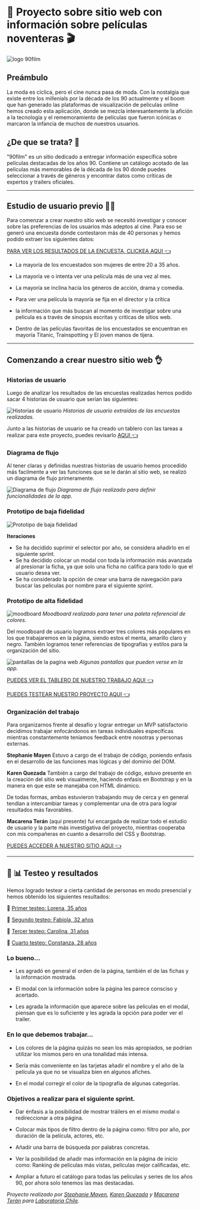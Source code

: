 # 🎥 Proyecto sobre sitio web con información sobre películas noventeras 🎬

![logo 90film](logo.png)

## Preámbulo 
La moda es cíclica, pero el cine nunca pasa de moda. Con la nostalgia que existe entre los millenials por la década de los 90 actualmente y el boom que han generado las plataformas de visualización de peliculas online hemos creado esta aplicación, donde se mezcla interesantemente la afición a la tecnología y el rememoramiento de películas que fueron icónicas o marcaron la infancia de muchos de nuestros usuarios.  

## ¿De que se trata? 💭
 
 "90film" es un sitio dedicado a entregar información específica sobre películas destacadas de los años 90. Contiene un catálogo acotado de las películas más memorables de la década de los 90 donde puedes seleccionar a través de géneros y encontrar datos como críticas de expertos y trailers oficiales. 

 ***

 ## Estudio de usuario previo 👩👨

 Para comenzar a crear nuestro sitio web se necesitó investigar y conocer sobre las preferencias de los usuarios más adeptos al cine. Para eso se generó una encuesta donde contestaron más de 40 personas y hemos podido extraer los siguientes datos:

 [PARA VER LOS RESULTADOS DE LA ENCUESTA, CLICKEA AQUI 👈](https://docs.google.com/forms/d/1xEUhr4W3P1mvUfnlw7Mr4-GCzMRRK4rg_78_wBpcty0/edit#responses)

+ La mayoría de los encuestados son mujeres de entre 20 a 35 años.

+ La mayoría ve o intenta ver una película más de una vez al mes.

+ La mayoría se inclina hacía los géneros de acción, drama y comedia.

+ Para ver una película la mayoría se fija en el director y la crítica 

+ la información que más buscan al momento de investigar sobre una pelicula es a través de sinopsis escritas y criticas de sitios web.

+ Dentro de las películas favoritas de los encuestados se encuentran en mayoría Titanic, Trainspotting y El joven manos de tijera. 
***

## Comenzando a crear nuestro sitio web 👌

### Historias de usuario
Luego de analizar los resultados de las encuestas realizadas hemos podido sacar 4 historias de usuario que serían las siguientes: 

![Historias de usuario](H-U-N.jpg)
*Historias de usuario extraídas de las encuestas realizadas.*


Junto a las historias de usuario se ha creado un tablero con las tareas a realizar para este proyecto, puedes revisarlo [AQUI 👈](https://trello.com/b/pJdDPwAP/proyecto-peliculas)

### Diagrama de flujo 
Al tener claras y definidas nuestras historias de usuario hemos procedido más facilmente a ver las funciones que se le darán al sitio web, se realizó un diagrama de flujo primeramente.

![Diagrama de flujo](diagrama-de-flujo.jpg)
*Diagrama de flujo realizado para definir funcionalidades de la app.*

### Prototipo de baja fidelidad
![Prototipo de baja fidelidad](prototipo-baja-fidelidad.jpg)

**Iteraciones**

+ Se ha decidido suprimir el selector por año, se considera añadirlo en el siguiente sprint.
+  Se ha decidido colocar un modal con toda la información más avanzada al presionar la ficha, ya que solo una ficha no califica para todo lo que el usuario desea ver.
+ Se ha considerado la opción de crear una barra de navegación para buscar las peliculas por nombre para el siguiente sprint. 

### Prototipo de alta fidelidad 

![moodboard](moodboard-01.jpg)
*Moodboard realizado para tener una paleta referencial de colores.*

Del moodboard de usuario logramos extraer tres colores más populares en los que trabajaremos en la página, siendo estos el menta, amarillo claro y negro. También logramos tener referencias de tipografías y estilos para la organización del sitio. 

![pantallas de la pagina web](pantallas-app.jpg)
*Algunas pantallas que pueden verse en la app.*

[PUEDES VER EL TABLERO DE NUESTRO TRABAJO AQUI 👈](https://www.figma.com/file/UXes85iEBFxO0ABGBr22r5e3/90FILM?node-id=0%3A1)

[PUEDES TESTEAR NUESTRO PROYECTO AQUI 👈](https://www.figma.com/proto/UXes85iEBFxO0ABGBr22r5e3/90FILM?node-id=0%3A1&scaling=contain)

### Organización del trabajo 
 Para organizarnos frente al desafío y lograr entregar un MVP satisfactorio decidimos trabajar enfocándonos en tareas individuales específicas mientras constantemente teníamos feedback entre nosotras y personas externas.

**Stephanie Mayen** Estuvo a cargo de el trabajo de código, poniendo enfasis en el desarrollo de las funciones mas lógicas y del dominio del DOM. 

**Karen Quezada** También a cargo del trabajo de código, estuvo presente en la creación del sitio web visualmente, haciendo enfasis en Bootstrap y en la manera en que este se manejaba con HTML dinámico. 

De todas formas, ambas estuvieron trabajando muy de cerca y en general tendían a intercambiar tareas y complementar una de otra para lograr resultados más favorables. 

**Macarena Terán** (aquí presente) fuí encargada de realizar todo el estudio de usuario y la parte más investigativa del proyecto, mientras cooperaba con mis compañeras en cuanto a desarrollo del CSS y Bootstrap.

[PUEDES ACCEDER A NUESTRO SITIO AQUI 👈 ](https://taphiem.github.io/SCL008-hackathon-peliculas/index.html)

***

## 📑 📊 Testeo y resultados 

Hemos logrado testear a cierta cantidad de personas en modo presencial y hemos obtenido los siguientes resultados: 
 
 👩 [Primer testeo: Lorena, 35 años](https://www.useloom.com/share/8314f92903a348778154eee05c6f09d6)

 👩 [Segundo testeo: Fabiola, 32 años](https://youtu.be/qND8XlsjtrY)

 👩 [Tercer testeo: Carolina, 31 años](https://www.useloom.com/share/51067eecd3fc40eaa4109dc9270fdeed)

  👩 [Cuarto testeo: Constanza, 28 años](https://youtu.be/ROxvGNPYnyc)

 ### Lo bueno...

  + Les agradó en general el orden de la página, también el de las fichas y la información mostrada.

  + El modal con la información sobre la página les parece consciso y acertado.

  + Les agrada la información que aparece sobre las peliculas en el modal, piensan que es lo suficiente y les agrada la opción para poder ver el trailer.


### En lo que debemos trabajar...

  + Los colores de la página quizás no sean los más apropiados, se podrían utilizar los mismos pero en una tonalidad más intensa. 

  + Sería más conveniente en las tarjetas añadir el nombre y el año de la película ya que no se visualiza bien en algunos afiches.

  + En el modal corregir el color de la tipografía de algunas categorías. 

### Objetivos a realizar para el siguiente sprint. 

+ Dar énfasis a la posibilidad de mostrar tráilers en el mismo modal o redireccionar a otra página. 

+ Colocar más tipos de filtro dentro de la página como: filtro por año, por duración de la película, actores, etc. 

+ Añadir una barra de búsqueda por palabras concretas. 

+ Ver la posibilidad de añadir mas información en la página de inicio como: Ranking de películas más vistas, películas mejor calificadas, etc. 

+ Ampliar a futuro el catálogo para todas las peliculas y series de los años 90, por ahora solo tenemos las mas destacadas. 

*Proyecto realizado por [Stephanie Mayen](https://github.com/TaphieM), [Karen Quezada](https://github.com/KarenQuezadaMejia) y [Macarena Terán](https://github.com/ivonneflowers) para [Laboratoria Chile](https://github.com/LaboratoriaChile).*


 












 
